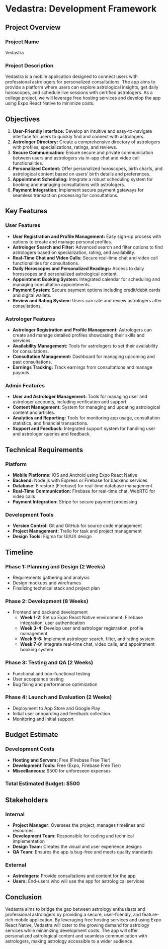 # Vedastra: Development Framework

## Project Overview

### Project Name
Vedastra

### Project Description
Vedastra is a mobile application designed to connect users with professional astrologers for personalized consultations. The app aims to provide a platform where users can explore astrological insights, get daily horoscopes, and schedule live sessions with certified astrologers. As a college project, we will leverage free hosting services and develop the app using Expo React Native to minimize costs.

## Objectives

1. **User-Friendly Interface:** Develop an intuitive and easy-to-navigate interface for users to quickly find and connect with astrologers.
2. **Astrologer Directory:** Create a comprehensive directory of astrologers with profiles, specializations, ratings, and reviews.
3. **Secure Communication:** Ensure secure and private communication between users and astrologers via in-app chat and video call functionalities.
4. **Personalized Content:** Offer personalized horoscopes, birth charts, and astrological content based on users’ birth details and preferences.
5. **Appointment Scheduling:** Integrate a robust scheduling system for booking and managing consultations with astrologers.
6. **Payment Integration:** Implement secure payment gateways for seamless transaction processing for consultations.

## Key Features

### User Features
- **User Registration and Profile Management:** Easy sign-up process with options to create and manage personal profiles.
- **Astrologer Search and Filter:** Advanced search and filter options to find astrologers based on specialization, rating, and availability.
- **Real-Time Chat and Video Calls:** Secure real-time chat and video call functionalities for consultations.
- **Daily Horoscopes and Personalized Readings:** Access to daily horoscopes and personalized astrological content.
- **Appointment Booking System:** Integrated calendar for scheduling and managing consultation appointments.
- **Payment System:** Secure payment options including credit/debit cards and digital wallets.
- **Review and Rating System:** Users can rate and review astrologers after consultations.

### Astrologer Features
- **Astrologer Registration and Profile Management:** Astrologers can create and manage detailed profiles showcasing their skills and services.
- **Availability Management:** Tools for astrologers to set their availability for consultations.
- **Consultation Management:** Dashboard for managing upcoming and past consultations.
- **Earnings Tracking:** Track earnings from consultations and manage payouts.

### Admin Features
- **User and Astrologer Management:** Tools for managing user and astrologer accounts, including verification and support.
- **Content Management:** System for managing and updating astrological content and articles.
- **Analytics and Reporting:** Tools for monitoring app usage, consultation statistics, and financial transactions.
- **Support and Feedback:** Integrated support system for handling user and astrologer queries and feedback.

## Technical Requirements

### Platform
- **Mobile Platforms:** iOS and Android using Expo React Native
- **Backend:** Node.js with Express or Firebase for backend services
- **Database:** Firestore (Firebase) for real-time database management
- **Real-Time Communication:** Firebase for real-time chat, WebRTC for video calls
- **Payment Integration:** Stripe for secure payment processing

### Development Tools
- **Version Control:** Git and GitHub for source code management
- **Project Management:** Trello for task and project management
- **Design Tools:** Figma for UI/UX design

## Timeline

### Phase 1: Planning and Design (2 Weeks)
- Requirements gathering and analysis
- Design mockups and wireframes
- Finalizing technical stack and project plan

### Phase 2: Development (8 Weeks)
- Frontend and backend development
  - **Week 1-2:** Set up Expo React Native environment, Firebase integration, user authentication
  - **Week 3-4:** Develop user and astrologer registration, profile management
  - **Week 5-6:** Implement astrologer search, filter, and rating system
  - **Week 7-8:** Integrate real-time chat, video calls, and appointment booking system

### Phase 3: Testing and QA (2 Weeks)
- Functional and non-functional testing
- User acceptance testing
- Bug fixing and performance optimization

### Phase 4: Launch and Evaluation (2 Weeks)
- Deployment to App Store and Google Play
- Initial user onboarding and feedback collection
- Monitoring and initial support

## Budget Estimate

### Development Costs
- **Hosting and Servers:** Free (Firebase Free Tier)
- **Development Tools:** Free (Expo, Firebase Free Tier)
- **Miscellaneous:** $500 for unforeseen expenses

### Total Estimated Budget: $500

## Stakeholders

### Internal
- **Project Manager:** Oversees the project, manages timelines and resources
- **Development Team:** Responsible for coding and technical implementation
- **Design Team:** Creates the visual and user experience designs
- **QA Team:** Ensures the app is bug-free and meets quality standards

### External
- **Astrologers:** Provide consultations and content for the app
- **Users:** End-users who will use the app for astrological services

## Conclusion

Vedastra aims to bridge the gap between astrology enthusiasts and professional astrologers by providing a secure, user-friendly, and feature-rich mobile application. By leveraging free hosting services and using Expo React Native, Vedastra will cater to the growing demand for astrology services while minimizing development costs. The app will offer personalized astrological content and seamless communication with astrologers, making astrology accessible to a wider audience.
